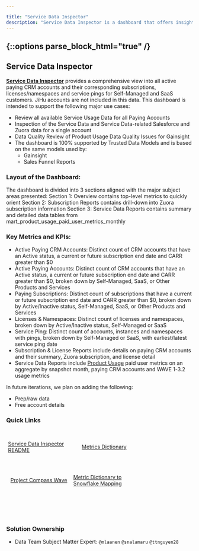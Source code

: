 ```yaml
---

title: "Service Data Inspector"
description: "Service Data Inspector is a dashboard that offers insights into account and subscription details for both Self-Managed and SaaS customers"
---
```


{::options parse_block_html="true" /}
---

## Service Data Inspector

[**Service Data Inspector**](https://app.periscopedata.com/app/gitlab:safe-dashboard/924978/ML-Draft:-Paying-Account---Service-Data-Inspector) provides a comprehensive view into all active paying CRM accounts and their corresponding subscriptions, licenses/namespaces and service pings for Self-Managed and SaaS customers. JiHu accounts are not included in this data. This dashboard is intended to support the following major use cases:

- Review all available Service Usage Data for all Paying Accounts
- Inspection of the Service Data and Service Data-related Salesforce and Zuora data for a single account
- Data Quality Review of Product Usage Data Quality Issues for Gainsight
- The dashboard is 100% supported by Trusted Data Models and is based on the same models used by:
  - Gainsight
  - Sales Funnel Reports

### Layout of the Dashboard:

The dashboard is divided into 3 sections aligned with the major subject areas presented:
Section 1: Overview contains top-level metrics to quickly orient
Section 2: Subscription Reports contains drill-down into Zuora subscription information
Section 3: Service Data Reports contains summary and detailed data tables from mart_product_usage_paid_user_metrics_monthly

### Key Metrics and KPIs:

- Active Paying CRM Accounts: Distinct count of CRM accounts that have an Active status, a current or future subscription end date and CARR greater than $0
- Active Paying Accounts: Distinct count of CRM accounts that have an Active status, a current or future subscription end date and CARR greater than $0, broken down by Self-Managed, SaaS, or Other Products and Services
- Paying Subscriptions: Distinct count of subscriptions that have a current or future subscription end date and CARR greater than $0, broken down by Active/Inactive status, Self-Managed, SaaS, or Other Products and Services
- Licenses & Namespaces: Distinct count of licenses and namespaces, broken down by Active/Inactive status, Self-Managed or SaaS
- Service Ping: Distinct count of accounts, instances and namespaces with pings, broken down by Self-Managed or SaaS, with earliest/latest service ping date
- Subscription & License Reports include details on paying CRM accounts and their summary, Zuora subscription, and license detail
- Service Data Reports include [Product Usage](https://about.gitlab.com/handbook/business-technology/data-team/data-catalog/product-usage-data/) paid user metrics on an aggregate by snapshot month, paying CRM accounts and WAVE 1-3.2 usage metrics

In future iterations, we plan on adding the following:
- Prep/raw data
- Free account details

### Quick Links

<div class="flex-row" markdown="0" style="height:80px">
  <a href="https://docs.google.com/document/d/10EHqM8cfJifVi-DWLYZ1W_7A8-bTD6CE38NI5U8AM18/" class="btn btn-purple" style="width:33%;height:100%;margin:5px;float:left;display:flex;justify-content:center;align-items:center;">Service Data Inspector README</a>
  <a href="https://metrics.gitlab.com" class="btn btn-purple" style="width:33%;height:100%;margin:5px;float:left;display:flex;justify-content:center;align-items:center;">Metrics Dictionary</a>
  <a href="https://docs.google.com/spreadsheets/d/1ZR7duYmjQ8x86iAJ1dCix88GTtPlOyNwiMgeG_85NiA/edit#gid=0" class="btn btn-purple" style="width:33%;height:100%;margin:5px;float:left;display:flex;justify-content:center;align-items:center;">Project Compass Wave</a>
  <a href="https://docs.google.com/spreadsheets/d/1EhSXqx6YXcpqHg2TpS0ZN5Rk_d2hhrTPrW5FTbmuZjw/edit#gid=0" class="btn btn-purple" style="width:33%;height:100%;margin:5px;float:left;display:flex;justify-content:center;align-items:center;">Metric Dictionary to Snowflake Mapping</a>
</div>
<br><br><br><br><br><br><br><br><br>

### Solution Ownership

- Data Team Subject Matter Expert: `@mlaanen` `@snalamaru` `@ttnguyen28`
